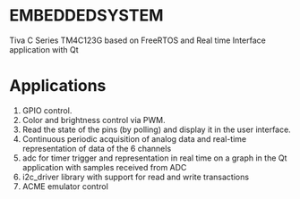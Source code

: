 # EMBEDDEDSYSTEM
Tiva C Series TM4C123G based on FreeRTOS and Real time Interface application with Qt
# Applications

1. GPIO control.
2. Color and brightness control via PWM.
3. Read the state of the pins (by polling) and display it in the user interface.
4. Continuous periodic acquisition of analog data and real-time representation of data
of the 6 channels
5. adc for timer trigger and representation in real time on a graph in the
Qt application with samples received from ADC
6. i2c_driver library with support for read and write transactions
7. ACME emulator control
